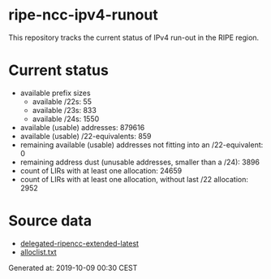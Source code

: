 # ripe-ncc-ipv4-runout
This repository tracks the current status of IPv4 run-out in the RIPE region.

# Current status
- available prefix sizes
  - available /22s: 55
  - available /23s: 833
  - available /24s: 1550
- available (usable) addresses: 879616
- available (usable) /22-equivalents: 859
- remaining available (usable) addresses not fitting into an /22-equivalent: 0
- remaining address dust (unusable addresses, smaller than a /24): 3896
- count of LIRs with at least one allocation: 24659
- count of LIRs with at least one allocation, without last /22 allocation: 2952

# Source data
- [delegated-ripencc-extended-latest](https://ftp.ripe.net/pub/stats/ripencc/delegated-ripencc-extended-latest)
- [alloclist.txt](https://ftp.ripe.net/pub/stats/ripencc/membership/alloclist.txt)

Generated at: 2019-10-09 00:30 CEST
